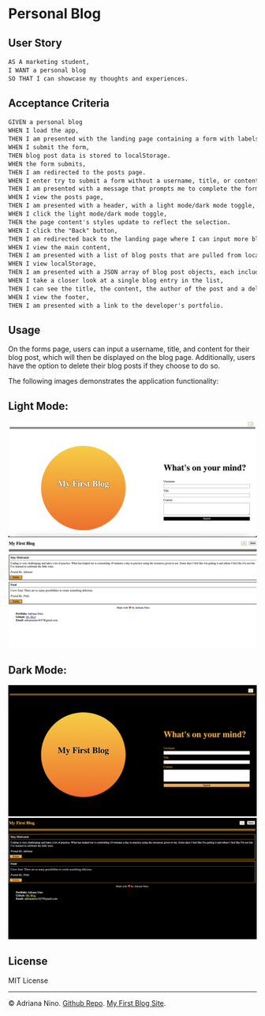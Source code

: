 # Personal Blog

## User Story

```md
AS A marketing student,
I WANT a personal blog
SO THAT I can showcase my thoughts and experiences.
```

## Acceptance Criteria

```md
GIVEN a personal blog
WHEN I load the app,
THEN I am presented with the landing page containing a form with labels and inputs for username, blog title, and blog content.
WHEN I submit the form,
THEN blog post data is stored to localStorage.
WHEN the form submits,
THEN I am redirected to the posts page.
WHEN I enter try to submit a form without a username, title, or content,
THEN I am presented with a message that prompts me to complete the form.
WHEN I view the posts page,
THEN I am presented with a header, with a light mode/dark mode toggle, and a "Back" button.
WHEN I click the light mode/dark mode toggle,
THEN the page content's styles update to reflect the selection.
WHEN I click the "Back" button,
THEN I am redirected back to the landing page where I can input more blog entries.
WHEN I view the main content,
THEN I am presented with a list of blog posts that are pulled from localStorage.
WHEN I view localStorage,
THEN I am presented with a JSON array of blog post objects, each including the post author's username, title of the post, and post's content.
WHEN I take a closer look at a single blog entry in the list,
THEN I can see the title, the content, the author of the post and a delete button.
WHEN I view the footer,
THEN I am presented with a link to the developer's portfolio.
```

## Usage

On the forms page, users can input a username, title, and content for their blog post, which will then be displayed on the blog page. Additionally, users have the option to delete their blog posts if they choose to do so.

The following images demonstrates the application functionality:

## Light Mode:

![Form Page](images/form-light-mode.png)
![Blog Page](images/blog-light-mode.png)

## Dark Mode:

![Dark Mode Form](images/form-dark-mode.png)
![Dark Mode Blog](images/blog-dark-mode.png)

## License

MIT License

---

© Adriana Nino. [Github Repo](https://github.com/ninadri/my-blog). [My First Blog Site](https://ninadri.github.io/my-blog/).
